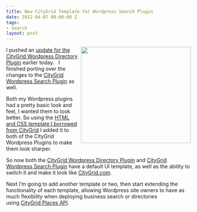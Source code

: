 ```yaml
---
title: New CityGrid Template for Wordpress Search Plugin
date: 2012-04-07 00:00:00 Z
tags:
- Search
layout: post
---
```


<p><a href="http://www.citygridmedia.com/developer/wp-content/uploads/2012/04/CityGrid-Wordpress-Listing-Template.png"><img class="aligncenter size-medium wp-image-1019" title="CityGrid-Wordpress-Listing-Template" src="http://www.citygridmedia.com/developer/wp-content/uploads/2012/04/CityGrid-Wordpress-Listing-Template-300x262.png" alt="" width="300" height="262" align="right" /></a>I pushed an&nbsp;<a title="update for the CityGrid Wordpress Directory Plugin" href="http://www.citygridmedia.com/developer/blog/new-citygrid-template-for-wordpress-directory-plugin/">update for the CityGrid Wordpress Directory Plugin</a>&nbsp;earlier today. &nbsp; I finished porting over the changes to the&nbsp;<a title="CityGrid Wordpress Search Plugin" href="http://wordpress.org/extend/plugins/hyp3rl0cal-city-search/">CityGrid Wordpress Search Plugin</a>&nbsp;as well.</p>
<p>Both my Wordpress plugins had a pretty basic look and feel, I wanted them to look better. So using the&nbsp;<a title="HTML and CSS template I borrowed from CityGrid" href="http://www.citygridmedia.com/developer/blog/citygrid-places-html-and-css-template/">HTML and CSS template I borrowed from CityGrid</a>&nbsp;I added it to both of the CityGrid Wordpress Plugins to make them look sharper.</p>
<p>So now both the&nbsp;<a title="CityGrid Wordpress Directory Plugin" href="http://wordpress.org/extend/plugins/hyp3rl0cal-wordpress-plugin/">CityGrid Wordpress Directory Plugin</a>&nbsp;and&nbsp;<a title="CityGrid Wordpress Search Plugin" href="http://wordpress.org/extend/plugins/hyp3rl0cal-city-search/">CityGrid Wordpress Search Plugin</a>&nbsp;have a default UI template, as well as the ability to switch it and make it look like&nbsp;<a title="CityGrid.com" href="http://www.citygrid.com/">CityGrid.com</a>.</p>
<p>Next I&rsquo;m going to add another template or two, then start extending the functionality of each template, allowing Wordpress site owners to have as much flexibility when deploying business search or directories using&nbsp;<a title="CityGrid Places API" href="http://docs.citygridmedia.com/display/citygridv2/Places+API">CityGrid Places API</a>.</p>